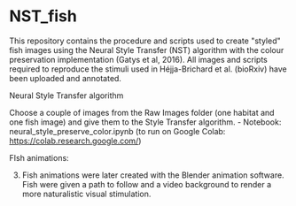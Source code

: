 # NST_fish
This repository contains the procedure and scripts used to create "styled" fish images using the Neural Style Transfer (NST) algorithm with the colour preservation implementation (Gatys et al, 2016). 
All images and scripts required to reproduce the stimuli used in Héjja-Brichard et al. (bioRxiv) have been uploaded and annotated. 

Neural Style Transfer algorithm <be>

Choose a couple of images from the Raw Images folder (one habitat and one fish image) and give them to the Style Transfer algorithm.
	- Notebook: neural_style_preserve_color.ipynb (to run on Google Colab: https://colab.research.google.com/)


FIsh animations: <br>

3. Fish animations were later created with the Blender animation software. Fish were given a path to follow and a video background to render a more naturalistic visual stimulation.  	
